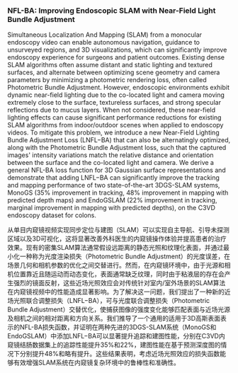 ### NFL-BA: Improving Endoscopic SLAM with Near-Field Light Bundle Adjustment

Simultaneous Localization And Mapping (SLAM) from a monocular endoscopy video can enable autonomous navigation, guidance to unsurveyed regions, and 3D visualizations, which can significantly improve endoscopy experience for surgeons and patient outcomes. Existing dense SLAM algorithms often assume distant and static lighting and textured surfaces, and alternate between optimizing scene geometry and camera parameters by minimizing a photometric rendering loss, often called Photometric Bundle Adjustment. However, endoscopic environments exhibit dynamic near-field lighting due to the co-located light and camera moving extremely close to the surface, textureless surfaces, and strong specular reflections due to mucus layers. When not considered, these near-field lighting effects can cause significant performance reductions for existing SLAM algorithms from indoor/outdoor scenes when applied to endoscopy videos. To mitigate this problem, we introduce a new Near-Field Lighting Bundle Adjustment Loss (LNFL−BA) that can also be alternatingly optimized, along with the Photometric Bundle Adjustment loss, such that the captured images' intensity variations match the relative distance and orientation between the surface and the co-located light and camera. We derive a general NFL-BA loss function for 3D Gaussian surface representations and demonstrate that adding LNFL−BA can significantly improve the tracking and mapping performance of two state-of-the-art 3DGS-SLAM systems, MonoGS (35% improvement in tracking, 48% improvement in mapping with predicted depth maps) and EndoGSLAM (22% improvement in tracking, marginal improvement in mapping with predicted depths), on the C3VD endoscopy dataset for colons.

从单目内窥镜视频实现同步定位与建图（SLAM）可以实现自主导航、引导未探测区域以及3D可视化，这将显著改善外科医生的内窥镜操作体验并提高患者的治疗效果。现有的密集SLAM算法通常假设远距离的静态光照和纹理化表面，并通过最小化一种称为光度渲染损失（Photometric Bundle Adjustment）的光度误差，在场景几何和相机参数的优化之间交替进行。然而，在内窥镜环境中，由于光源和相机位置靠近且随运动而动态变化，表面通常缺乏纹理，同时由于粘液层的存在会产生强烈的镜面反射，这些近场光照效应会对传统针对室内/室外场景的SLAM算法在内窥镜视频中的性能造成显著影响。为了解决这一问题，我们提出了一种新的近场光照联合调整损失（LNFL−BA），可与光度联合调整损失（Photometric Bundle Adjustment）交替优化，使捕获图像的强度变化能够匹配表面与近场光源及相机之间的相对距离和方向关系。我们推导了一个通用的适用于3D高斯表面表示的NFL-BA损失函数，并证明在两种先进的3DGS-SLAM系统（MonoGS和EndoGSLAM）中添加LNFL−BA可以显著提升追踪和建图性能，分别在C3VD内窥镜结肠数据集上的追踪性能提升35%和22%，建图性能在基于预测深度图的情况下分别提升48%和略有提升。这些结果表明，考虑近场光照效应的损失函数能够有效增强SLAM系统在内窥镜复杂环境中的鲁棒性和准确性。
